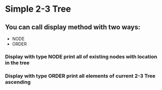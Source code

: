 # Simple 2-3 Tree
## You can call display method with two ways: 
 * NODE
 * ORDER
### Display with type NODE print all of existing nodes with location in the tree

### Display with type ORDER print all elements of current 2-3 Tree ascending
